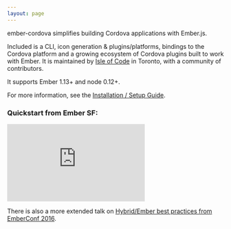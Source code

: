 ```yaml
---
layout: page
---
```


ember-cordova simplifies building Cordova applications with Ember.js.

Included is a CLI, icon generation & plugins/platforms, bindings to the Cordova platform and a growing ecosystem of Cordova plugins built to work with Ember. It is maintained by [Isle of Code](https://isleofcode.com) in Toronto, with a community of contributors.

It supports Ember 1.13+ and node 0.12+.

For more information, see the [Installation / Setup Guide](pages/setup_guide).

### Quickstart from Ember SF:
<div class="video-container">
<iframe width="320" height="180" src="https://www.youtube.com/embed/WFhTpSe2hNE" frameborder="0" allowfullscreen></iframe>
</div>

There is also a more extended talk on [Hybrid/Ember best practices from EmberConf 2016](https://www.youtube.com/embed/Ry639hvWKbM).
